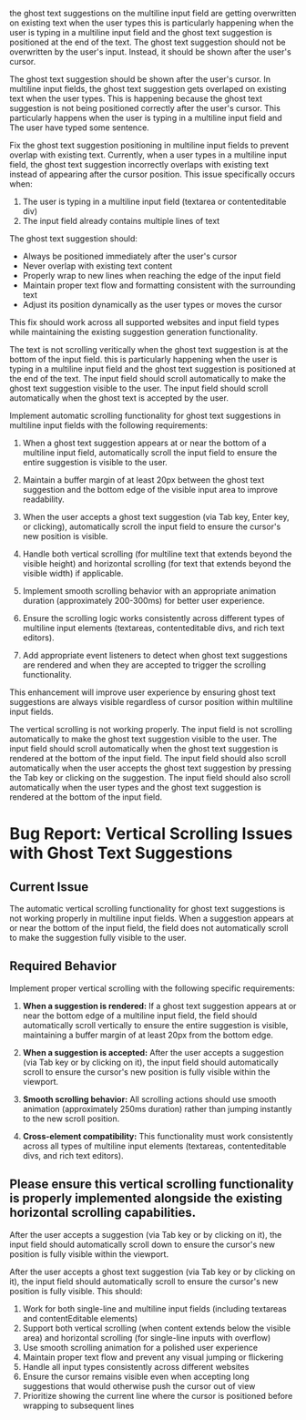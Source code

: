 the ghost text suggestions on the multiline input field are getting overwritten on existing text when the user types this is particularly happening when the user is typing in a multiline input field and the ghost text suggestion is positioned at the end of the text. The ghost text suggestion should not be overwritten by the user's input. Instead, it should be shown after the user's cursor.

The ghost text suggestion should be shown after the user's cursor. In multiline input fields, the ghost text suggestion gets overlaped on existing text when the user types. This is happening because the ghost text suggestion is not being positioned correctly after the user's cursor. This particularly happens when the user is typing in a multiline input field and The user have typed some sentence.

Fix the ghost text suggestion positioning in multiline input fields to prevent overlap with existing text. Currently, when a user types in a multiline input field, the ghost text suggestion incorrectly overlaps with existing text instead of appearing after the cursor position. This issue specifically occurs when:

1. The user is typing in a multiline input field (textarea or contenteditable div)
2. The input field already contains multiple lines of text

The ghost text suggestion should:
- Always be positioned immediately after the user's cursor
- Never overlap with existing text content
- Properly wrap to new lines when reaching the edge of the input field
- Maintain proper text flow and formatting consistent with the surrounding text
- Adjust its position dynamically as the user types or moves the cursor

This fix should work across all supported websites and input field types while maintaining the existing suggestion generation functionality.

The text is not scrolling veritically when the ghost text suggestion is at the bottom of the input field. this is particularly happening when the user is typing in a multiline input field and the ghost text suggestion is positioned at the end of the text. The input field should scroll automatically to make the ghost text suggestion visible to the user. The input field should scroll automatically when the ghost text is accepted by the user.

Implement automatic scrolling functionality for ghost text suggestions in multiline input fields with the following requirements:

1. When a ghost text suggestion appears at or near the bottom of a multiline input field, automatically scroll the input field to ensure the entire suggestion is visible to the user.

2. Maintain a buffer margin of at least 20px between the ghost text suggestion and the bottom edge of the visible input area to improve readability.

3. When the user accepts a ghost text suggestion (via Tab key, Enter key, or clicking), automatically scroll the input field to ensure the cursor's new position is visible.

4. Handle both vertical scrolling (for multiline text that extends beyond the visible height) and horizontal scrolling (for text that extends beyond the visible width) if applicable.

5. Implement smooth scrolling behavior with an appropriate animation duration (approximately 200-300ms) for better user experience.

6. Ensure the scrolling logic works consistently across different types of multiline input elements (textareas, contenteditable divs, and rich text editors).

7. Add appropriate event listeners to detect when ghost text suggestions are rendered and when they are accepted to trigger the scrolling functionality.

This enhancement will improve user experience by ensuring ghost text suggestions are always visible regardless of cursor position within multiline input fields.


The vertical scrolling is not working properly. The input field is not scrolling automatically to make the ghost text suggestion visible to the user. The input field should scroll automatically when the ghost text suggestion is rendered at the bottom of the input field. The input field should also scroll automatically when the user accepts the ghost text suggestion by pressing the Tab key or clicking on the suggestion. The input field should also scroll automatically when the user types and the ghost text suggestion is rendered at the bottom of the input field.

# Bug Report: Vertical Scrolling Issues with Ghost Text Suggestions

## Current Issue
The automatic vertical scrolling functionality for ghost text suggestions is not working properly in multiline input fields. When a suggestion appears at or near the bottom of the input field, the field does not automatically scroll to make the suggestion fully visible to the user.

## Required Behavior
Implement proper vertical scrolling with the following specific requirements:

1. **When a suggestion is rendered:** If a ghost text suggestion appears at or near the bottom edge of a multiline input field, the field should automatically scroll vertically to ensure the entire suggestion is visible, maintaining a buffer margin of at least 20px from the bottom edge.

2. **When a suggestion is accepted:** After the user accepts a suggestion (via Tab key or by clicking on it), the input field should automatically scroll to ensure the cursor's new position is fully visible within the viewport.

3. **Smooth scrolling behavior:** All scrolling actions should use smooth animation (approximately 250ms duration) rather than jumping instantly to the new scroll position.

4. **Cross-element compatibility:** This functionality must work consistently across all types of multiline input elements (textareas, contenteditable divs, and rich text editors).

Please ensure this vertical scrolling functionality is properly implemented alongside the existing horizontal scrolling capabilities.
-------------

After the user accepts a suggestion (via Tab key or by clicking on it), the input field should automatically scroll down to ensure the cursor's new position is fully visible within the viewport.

After the user accepts a ghost text suggestion (via Tab key or by clicking on it), the input field should automatically scroll to ensure the cursor's new position is fully visible. This should:

1. Work for both single-line and multiline input fields (including textareas and contentEditable elements)
2. Support both vertical scrolling (when content extends below the visible area) and horizontal scrolling (for single-line inputs with overflow)
3. Use smooth scrolling animation for a polished user experience
4. Maintain proper text flow and prevent any visual jumping or flickering
5. Handle all input types consistently across different websites
6. Ensure the cursor remains visible even when accepting long suggestions that would otherwise push the cursor out of view
7. Prioritize showing the current line where the cursor is positioned before wrapping to subsequent lines
